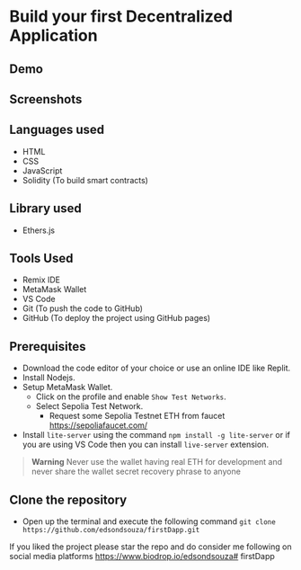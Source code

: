 # Build your first Decentralized Application

## Demo

## Screenshots

## Languages used 
- HTML
- CSS
- JavaScript
- Solidity (To build smart contracts)

## Library used
- Ethers.js

## Tools Used
- Remix IDE
- MetaMask Wallet
- VS Code
- Git (To push the code to GitHub)
- GitHub (To deploy the project using GitHub pages)

## Prerequisites
- Download the code editor of your choice or use an online IDE like Replit.
- Install Nodejs.
- Setup MetaMask Wallet.
    - Click on the profile and enable `Show Test Networks`.
    - Select Sepolia Test Network.
        - Request some Sepolia Testnet ETH from faucet https://sepoliafaucet.com/
- Install `lite-server` using the command `npm install -g lite-server` or if you are using VS Code then you can install `live-server` extension.

> **Warning**
Never use the wallet having real ETH for development and never share the wallet secret recovery phrase to anyone

## Clone the repository
- Open up the terminal and execute the following command `git clone https://github.com/edsondsouza/firstDapp.git`

If you liked the project please star the repo and do consider me following on social media platforms https://www.biodrop.io/edsondsouza# firstDapp
